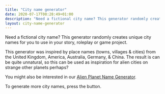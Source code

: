 ```yaml
---
title: "City name generator"
date: 2020-07-17T08:28:49+01:00
description: "Need a fictional city name? This generator randomly creates unique city names."
layout: city-name-generator
---
```


Need a fictional city name? This generator randomly creates unique city names for you to use in your story, roleplay or game project.

This generator was inspired by place names (towns, villages & cities) from the United Kingdom, America, Australia, Germany, & China. The result is can be quite unnatural, so this can be used as inspiration for alien cities on strange other planets perhaps? 

You might also be interested in our <a href="/planet-name-generator">Alien Planet Name Generator</a>.

To generate more city names, press the button.
